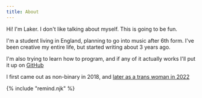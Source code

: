 ```yaml
---
title: About
---
```

Hi! I'm Laker. I don't like talking about myself. This is going to be fun.

I'm a student living in England, planning to go into music after 6th form.
I've been creative my entire life, but started writing about 3 years ago.

I'm also trying to learn how to program, and if any of it actually works I'll put it up on [GitHub](https://laker.tech/git)

I first came out as non-binary in 2018, and [later as a trans woman in 2022](/out)

{% include "remind.njk" %}